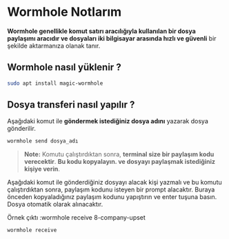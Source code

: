# Wormhole Notlarım
**Wormhole genellikle komut satırı aracılığıyla kullanılan bir dosya paylaşımı aracıdır ve dosyaları iki bilgisayar arasında hızlı ve güvenli** bir şekilde aktarmanıza olanak tanır.
## Wormhole nasıl yüklenir ?
```BASH
sudo apt install magic-wormhole
```
## Dosya transferi nasıl yapılır ?
Aşağıdaki komut ile **göndermek istediğiniz dosya adını** yazarak dosya gönderilir.
```BASH
wormhole send dosya_adı
```
> **Note:** Komutu çalıştırdıktan sonra, **terminal size bir paylaşım kodu verecektir**. **Bu kodu kopyalayın. ve dosyayı paylaşmak istediğiniz kişiye verin**.

Aşağıdaki komut ile gönderdiğiniz dosyayı alacak kişi yazmalı ve bu komutu çalıştırdıktan sonra, paylaşım kodunu isteyen bir prompt alacaktır. Buraya önceden kopyaladığınız paylaşım kodunu yapıştırın ve enter tuşuna basın. Dosya otomatik olarak alınacaktır.

Örnek çıktı :wormhole receive 8-company-upset
```BASH
wormhole receive
```

